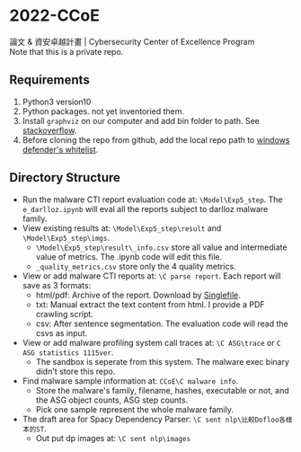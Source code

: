 # 2022-CCoE
論文 & 資安卓越計畫 | Cybersecurity Center of Excellence Program  
Note that this is a private repo.

## Requirements
1. Python3 version10
2. Python packages. not yet inventoried them.
3. Install `graphviz` on our computer and add bin folder to path. See [stackoverflow](https://stackoverflow.com/questions/72754723/graphviz-installation-and-the-instruction-for-use).
4. Before cloning the repo from github, add the local repo path to [windows defender's whitelist](https://support.microsoft.com/en-us/windows/add-an-exclusion-to-windows-security-811816c0-4dfd-af4a-47e4-c301afe13b26).

## Directory Structure
- Run the malware CTI report evaluation code at: `\Model\Exp5_step`. The `e_darlloz.ipynb` will eval all the reports subject to darlloz malware family.
- View existing results at: `\Model\Exp5_step\result` and `\Model\Exp5_step\imgs`.
  - `\Model\Exp5_step\result\_info.csv` store all value and intermediate value of metrics. The .ipynb code will edit this file.
  - `_quality_metrics.csv` store only the 4 quality metrics.
- View or add malware CTI reports at: `\C parse report`. Each report will save as 3 formats:
  - html/pdf: Archive of the report. Download by [Singlefile](https://chrome.google.com/webstore/detail/singlefile/mpiodijhokgodhhofbcjdecpffjipkle).
  - txt: Manual extract the text content from html. I provide a PDF crawling script.
  - csv: After sentence segmentation. The evaluation code will read the csvs as input.
- View or add malware profiling system call traces at: `\C ASG\trace` or `C ASG statistics 1115ver`.
  - The sandbox is seperate from this system. The malware exec binary didn't store this repo.
- Find malware sample information at: `CCoE\C malware info`.
  - Store the malware's family, filename, hashes, executable or not, and the ASG object counts, ASG step counts.
  - Pick one sample represent the whole malware family.
- The draft area for Spacy Dependency Parser: `\C sent nlp\比較Dofloo各樣本的ST`.
  - Out put dp images at: `\C sent nlp\images`
